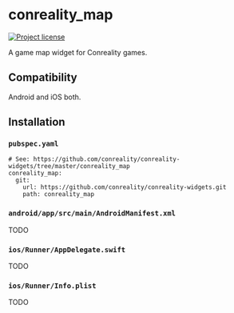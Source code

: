 conreality_map
==============

[![Project license](https://img.shields.io/badge/license-Public%20Domain-blue.svg)](https://unlicense.org)

A game map widget for Conreality games.

Compatibility
-------------

Android and iOS both.

Installation
------------

### `pubspec.yaml`

    # See: https://github.com/conreality/conreality-widgets/tree/master/conreality_map
    conreality_map:
      git:
        url: https://github.com/conreality/conreality-widgets.git
        path: conreality_map

### `android/app/src/main/AndroidManifest.xml`

TODO

### `ios/Runner/AppDelegate.swift`

TODO

### `ios/Runner/Info.plist`

TODO
